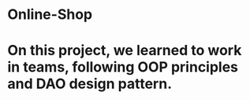 # Online-Shop
# On this project, we learned to work in teams, following OOP principles and DAO design pattern. 	

